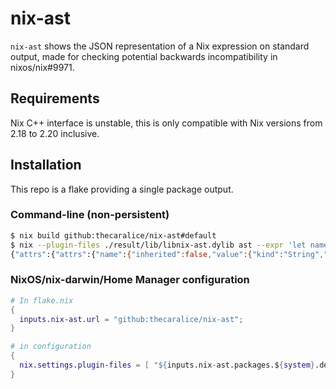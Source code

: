 # nix-ast

`nix-ast` shows the JSON representation of a Nix expression on standard output, made for checking potential backwards incompatibility in nixos/nix#9971.

## Requirements

Nix C++ interface is unstable, this is only compatible with Nix versions from 2.18 to 2.20 inclusive.

## Installation

This repo is a flake providing a single package output.

### Command-line (non-persistent)

```sh
$ nix build github:thecaralice/nix-ast#default
$ nix --plugin-files ./result/lib/libnix-ast.dylib ast --expr 'let name = "world"; in "Hello, ${name}"'
{"attrs":{"attrs":{"name":{"inherited":false,"value":{"kind":"String","value":"world"}}},"dynamic":[],"kind":"Attrs","recursive":false},"body":{"forceString":true,"kind":"ConcatStrings","strings":[{"kind":"String","value":"Hello, "},{"displacement":0,"from_with":null,"kind":"Var","level":0,"name":"name"}]},"kind":"Let"}
```

### NixOS/nix-darwin/Home Manager configuration

```nix
# In flake.nix
{
  inputs.nix-ast.url = "github:thecaralice/nix-ast";
}
```
```nix
# in configuration
{
  nix.settings.plugin-files = [ "${inputs.nix-ast.packages.${system}.default}/lib/libnix.dylib" ]; # or .so for linux
}
```
